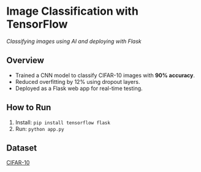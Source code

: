 # Image Classification with TensorFlow  
*Classifying images using AI and deploying with Flask*  

## Overview  
- Trained a CNN model to classify CIFAR-10 images with **90% accuracy**.  
- Reduced overfitting by 12% using dropout layers.  
- Deployed as a Flask web app for real-time testing.  

## How to Run  
1. Install: `pip install tensorflow flask`  
2. Run: `python app.py`  

## Dataset  
[CIFAR-10](https://www.cs.toronto.edu/~kriz/cifar.html)  
